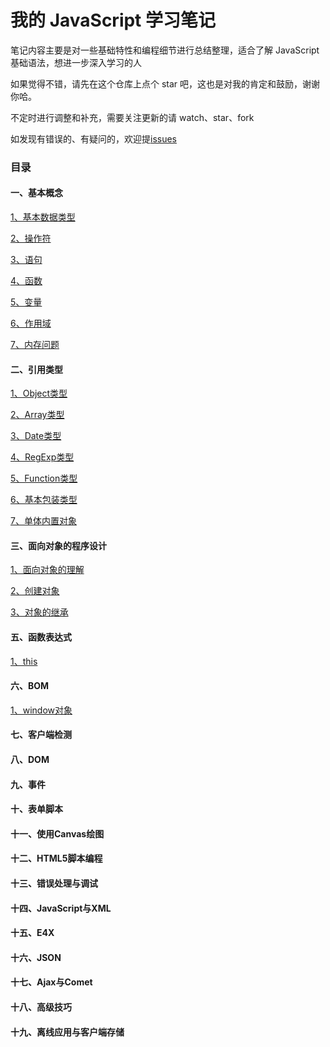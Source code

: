 # 我的 JavaScript 学习笔记

笔记内容主要是对一些基础特性和编程细节进行总结整理，适合了解 JavaScript 基础语法，想进一步深入学习的人

如果觉得不错，请先在这个仓库上点个 star 吧，这也是对我的肯定和鼓励，谢谢你哈。

不定时进行调整和补充，需要关注更新的请 watch、star、fork

如发现有错误的、有疑问的，欢迎提[issues](https://github.com/JILL1231/Learning-notes/issues)


### 目录

#### 一、基本概念

[1、基本数据类型](https://github.com/JILL1231/Learning-notes/blob/master/basicConception/datatype.md)

[2、操作符](https://github.com/JILL1231/Learning-notes/blob/master/basicConception/operator.md)

[3、语句](https://github.com/JILL1231/Learning-notes/blob/master/basicConception/statement.md)

[4、函数](https://github.com/JILL1231/Learning-notes/blob/master/basicConception/function.md)

[5、变量](https://github.com/JILL1231/Learning-notes/blob/master/basicConception/variate.md)

[6、作用域](https://github.com/JILL1231/Learning-notes/blob/master/basicConception/scope.md)

[7、内存问题](https://github.com/JILL1231/Learning-notes/blob/master/basicConception/memory.md)

#### 二、引用类型
[1、Object类型](https://github.com/JILL1231/Learning-notes/blob/master/ReferenceTypes/object.md)

[2、Array类型](https://github.com/JILL1231/Learning-notes/blob/master/ReferenceTypes/array.md)

[3、Date类型](https://github.com/JILL1231/Learning-notes/blob/master/ReferenceTypes/date.md)

[4、RegExp类型](https://github.com/JILL1231/Learning-notes/blob/master/ReferenceTypes/regexp.md)

[5、Function类型](https://github.com/JILL1231/Learning-notes/blob/master/ReferenceTypes/function.md)

[6、基本包装类型](https://github.com/JILL1231/Learning-notes/blob/master/ReferenceTypes/packingtype.md)

[7、单体内置对象](https://github.com/JILL1231/Learning-notes/blob/master/ReferenceTypes/builtin.md)

#### 三、面向对象的程序设计
[1、面向对象的理解](https://github.com/JILL1231/Learning-notes/blob/master/oop/understand.md)

[2、创建对象](https://github.com/JILL1231/Learning-notes/blob/master/oop/create.md)

[3、对象的继承](https://github.com/JILL1231/Learning-notes/blob/master/oop/inheritance.md)

#### 五、函数表达式

[1、this](https://github.com/JILL1231/Learning-notes/blob/master/this/this.md)

#### 六、BOM
[1、window对象](https://github.com/JILL1231/Learning-notes/blob/master/bom/window.md)

#### 七、客户端检测

#### 八、DOM

#### 九、事件

#### 十、表单脚本

#### 十一、使用Canvas绘图

#### 十二、HTML5脚本编程

#### 十三、错误处理与调试

#### 十四、JavaScript与XML

#### 十五、E4X

#### 十六、JSON

#### 十七、Ajax与Comet

#### 十八、高级技巧

#### 十九、离线应用与客户端存储
